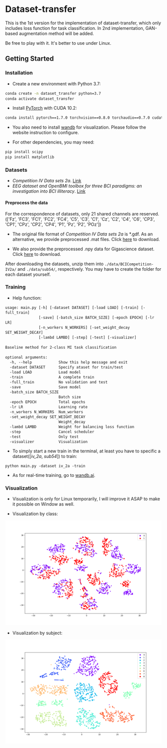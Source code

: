# Dataset-transfer

This is the 1st version for the implementation of dataset-transfer, which only includes loss function for task classification. In 2nd implementation, GAN-based augmentation method will be added. 

Be free to play with it. It's better to use under Linux.

## Getting Started
### Installation
- Create a new environment with Python 3.7:
```bash
conda create -n dataset_transfer python=3.7
conda activate dataset_transfer
```
- Install [PyTorch](http://pytorch.org) with CUDA 10.2:
```bash
conda install pytorch==1.7.0 torchvision==0.8.0 torchaudio==0.7.0 cudatoolkit=10.2 -c pytorch
```
- You also need to install [wandb](https://wandb.ai/quickstart/pytorch) for visualization. Please follow the website instruction to configure.

- For other dependencies, you may need: 
```bash
pip install scipy
pip install matplotlib
```

### Datasets
- *Competition IV Data sets 2a*. [Link](http://www.bbci.de/competition/iv/#dataset2a)
- *EEG dataset and OpenBMI toolbox for three BCI paradigms: an investigation into BCI illiteracy*. [Link](http://gigadb.org/dataset/100542)

#### Preprocess the data
For the correspondence of datasets, only 21 shared channels are reserved. (['Fz', 'FC3', 'FC1', 'FC2', 'FC4', 'C5', 'C3', 'C1', 'Cz', 'C2', 'C4', 'C6', 'CP3', 'CP1', 'CPz', 'CP2', 'CP4', 'P1', 'Pz', 'P2', 'POz'])

- The original file format of *Competition IV Data sets 2a* is *.gdf. As an alternative, we provide preprocessed .mat files. Click [here](https://drive.google.com/file/d/1CIYTVuTqGNJuAWJ4e3HC7AXegTw_WuiJ/view?usp=sharing) to download.

- We also provide the preprocessed .npy data for Gigascience dataset. Click [here](https://drive.google.com/file/d/1VPyuBzL9Y43vqAfe2yoXrf9EUPWOBNLe/view?usp=sharing) to download.

After downloading the datasets, unzip them into `./data/BCICompetition-IV2a/` and `./data/sub54/`, respectively. You may have to create the folder for each dataset yourself.

### Training

- Help function:
```
usage: main.py [-h] [-dataset DATASET] [-load LOAD] [-train] [-full_train]
               [-save] [-batch_size BATCH_SIZE] [-epoch EPOCH] [-lr LR]
               [-n_workers N_WORKERS] [-set_weight_decay SET_WEIGHT_DECAY]
               [-lambd LAMBD] [-step] [-test] [-visualizer]

Baseline method for 2-class MI task classification

optional arguments:
  -h, --help            Show this help message and exit
  -dataset DATASET      Specify ataset for train/test
  -load LOAD            Load model
  -train                A complete train
  -full_train           No validation and test
  -save                 Save model
  -batch_size BATCH_SIZE
                        Batch size
  -epoch EPOCH          Total epochs
  -lr LR                Learning rate
  -n_workers N_WORKERS  Num_workers
  -set_weight_decay SET_WEIGHT_DECAY
                        Weight_decay
  -lambd LAMBD          Weight for balancing loss function
  -step                 Cancel scheduler
  -test                 Only test
  -visualizer           Visualization
```
- To simply start a new train in the terminal, at least you have to specific a dataset([*iv_2a*, *sub54*]) to train:
```
python main.py -dataset iv_2a -train 
```
- As for real-time training, go to [wandb.ai](https://wandb.ai).


### Visualization

- Visualization is only for Linux temporarily, I will improve it ASAP to make it possible on Window as well.

- Visualization by class:

<img src="https://github.com/RoboHaptic/dataset-tranfer-v1/blob/main/visualization/iv_2a_class.png" width="800"/>

- Visualization by subject:

<img src="https://github.com/RoboHaptic/dataset-tranfer-v1/blob/main/visualization/iv_2a_sub.png" width="800"/>




